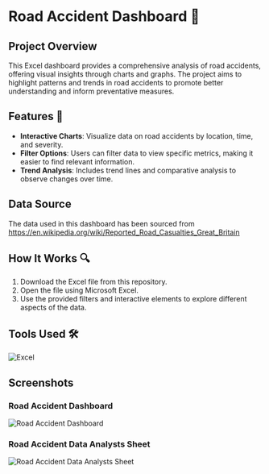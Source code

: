 # Road Accident Dashboard 🚗
## Project Overview
This Excel dashboard provides a comprehensive analysis of road accidents, offering visual insights through charts and graphs. The project aims to highlight patterns and trends in road accidents to promote better understanding and inform preventative measures.

## Features 🌟
- **Interactive Charts**: Visualize data on road accidents by location, time, and severity.
- **Filter Options**: Users can filter data to view specific metrics, making it easier to find relevant information.
- **Trend Analysis**: Includes trend lines and comparative analysis to observe changes over time.

## Data Source
The data used in this dashboard has been sourced from https://en.wikipedia.org/wiki/Reported_Road_Casualties_Great_Britain

## How It Works 🔍
1. Download the Excel file from this repository.
2. Open the file using Microsoft Excel.
3. Use the provided filters and interactive elements to explore different aspects of the data.

## Tools Used 🛠️
![Excel](https://img.shields.io/badge/Microsoft%20Excel-217346?style=for-the-badge&logo=microsoftexcel&logoColor=white)


## Screenshots
### Road Accident Dashboard
![Road Accident Dashboard](https://github.com/rcng81/Road-Accident-Dashboard/assets/98992360/bdd490cd-4e34-418d-abbe-5dfaa3e69813)

### Road Accident Data Analysts Sheet
![Road Accident Data Analysts Sheet](https://github.com/rcng81/Road-Accident-Dashboard/assets/98992360/542436a1-7439-4744-ba52-a798e8cc4f39)
